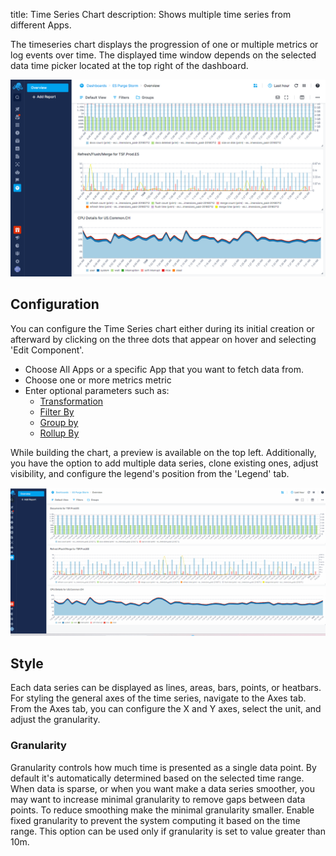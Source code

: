 title: Time Series Chart
description: Shows multiple time series from different Apps.

The timeseries chart displays the progression of one or multiple metrics or log events over time. The displayed time window depends on the selected data time picker located at the top right of the dashboard.

![Time Series Chart](../images/dashboards/time-series-chart.png)

## Configuration

You can configure the Time Series chart either during its initial creation or afterward by clicking on the three dots that appear on hover and selecting 'Edit Component'.

- Choose All Apps or a specific App that you want to fetch data from.
- Choose one or more metrics metric
- Enter optional parameters such as:
  - [Transformation](https://sematext.com/docs/dashboards/chart-builder/#transformation)
  - [Filter By](https://sematext.com/docs/dashboards/chart-builder/#filter-by)
  - [Group by](https://sematext.com/docs/dashboards/chart-builder/#group-by)
  - [Rollup By](https://sematext.com/docs/dashboards/chart-builder/#rollup-by)
    
While building the chart, a preview is available on the top left. Additionally, you have the option to add multiple data series, clone existing ones, adjust visibility, and configure the legend's position from the 'Legend' tab.

![Time Series Chart Configuration](../images/dashboards/time-series-configuration.gif)

## Style

Each data series can be displayed as lines, areas, bars, points, or heatbars. For styling the general axes of the time series, navigate to the Axes tab.
From the Axes tab, you can configure the X and Y axes, select the unit, and adjust the granularity.

### Granularity

Granularity controls how much time is presented as a single data point. By default it's automatically determined based on the selected time range. When data is sparse, or when you want make a data series smoother, you may want to increase minimal granularity to remove gaps between data points. To reduce smoothing make the minimal granularity smaller. Enable fixed granularity to prevent the system computing it based on the time range. This option can be used only if granularity is set to value greater than 10m.
